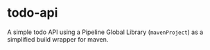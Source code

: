 todo-api
========
A simple todo API using a Pipeline Global Library (`mavenProject`) as a simplified build wrapper for maven.
